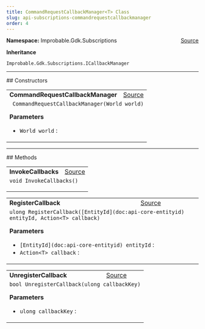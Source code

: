 ```yaml
---
title: CommandRequestCallbackManager<T> Class
slug: api-subscriptions-commandrequestcallbackmanager
order: 4
---
```


<p><b>Namespace:</b> Improbable.Gdk.Subscriptions<span style="float: right"><a href="https://www.github.com/spatialos/gdk-for-unity/blob/0.3.3/workers/unity/Packages/io.improbable.gdk.core/Subscriptions/CallbackManagers/CommandRequestCallbackManager.cs/#L8">Source</a></span></p>



</p>
<p><b>Inheritance</b></p>

<code>Improbable.Gdk.Subscriptions.ICallbackManager</code>










</p>
<hr style="width:100%; border-top-color:#d8d8d8" />
## Constructors


</p>


<table class="io-api-doc">    <tr>        <td class="io-api-doc-name"><a id="commandrequestcallbackmanager-world"></a><b>CommandRequestCallbackManager</b></td>        <td class="io-api-doc-source"><a href="https://www.github.com/spatialos/gdk-for-unity/blob/0.3.3/workers/unity/Packages/io.improbable.gdk.core/Subscriptions/CallbackManagers/CommandRequestCallbackManager.cs/#L15">Source</a></td>    </tr>    <tr>        <td class="io-api-doc-content" colspan="2"><code> CommandRequestCallbackManager(World world)</code></p></p><b>Parameters</b><ul><li><code>World world</code> : </li></ul></td>    </tr></table>



</p>
<hr style="width:100%; border-top-color:#d8d8d8" />
## Methods


</p>


<table class="io-api-doc">    <tr>        <td class="io-api-doc-name"><a id="invokecallbacks"></a><b>InvokeCallbacks</b></td>        <td class="io-api-doc-source"><a href="https://www.github.com/spatialos/gdk-for-unity/blob/0.3.3/workers/unity/Packages/io.improbable.gdk.core/Subscriptions/CallbackManagers/CommandRequestCallbackManager.cs/#L20">Source</a></td>    </tr>    <tr>        <td class="io-api-doc-content" colspan="2"><code>void InvokeCallbacks()</code></p></td>    </tr></table>
<table class="io-api-doc">    <tr>        <td class="io-api-doc-name"><a id="registercallback-entityid-action-t"></a><b>RegisterCallback</b></td>        <td class="io-api-doc-source"><a href="https://www.github.com/spatialos/gdk-for-unity/blob/0.3.3/workers/unity/Packages/io.improbable.gdk.core/Subscriptions/CallbackManagers/CommandRequestCallbackManager.cs/#L30">Source</a></td>    </tr>    <tr>        <td class="io-api-doc-content" colspan="2"><code>ulong RegisterCallback([EntityId](doc:api-core-entityid) entityId, Action&lt;T&gt; callback)</code></p></p><b>Parameters</b><ul><li><code>[EntityId](doc:api-core-entityid) entityId</code> : </li><li><code>Action&lt;T&gt; callback</code> : </li></ul></td>    </tr></table>
<table class="io-api-doc">    <tr>        <td class="io-api-doc-name"><a id="unregistercallback-ulong"></a><b>UnregisterCallback</b></td>        <td class="io-api-doc-source"><a href="https://www.github.com/spatialos/gdk-for-unity/blob/0.3.3/workers/unity/Packages/io.improbable.gdk.core/Subscriptions/CallbackManagers/CommandRequestCallbackManager.cs/#L36">Source</a></td>    </tr>    <tr>        <td class="io-api-doc-content" colspan="2"><code>bool UnregisterCallback(ulong callbackKey)</code></p></p><b>Parameters</b><ul><li><code>ulong callbackKey</code> : </li></ul></td>    </tr></table>



